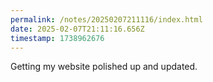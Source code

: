 ```yaml
---
permalink: /notes/20250207211116/index.html
date: 2025-02-07T21:11:16.656Z
timestamp: 1738962676
---
```


Getting my website polished up and updated.
